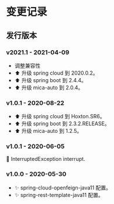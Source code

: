 # 变更记录

## 发行版本
### v2021.1 - 2021-04-09
- 调整兼容性
- :arrow_up: 升级 spring cloud 到 2020.0.2。
- :arrow_up: 升级 spring boot 到 2.4.4。
- :arrow_up: 升级 mica-auto 到 2.0.4。

### v1.0.1 - 2020-08-22
- :arrow_up: 升级 spring cloud 到 Hoxton.SR6。
- :arrow_up: 升级 spring boot 到 2.3.2.RELEASE。
- :arrow_up: 升级 mica-auto 到 1.2.5。

### v1.0.1 - 2020-06-05
:bug: InterruptedException interrupt.

### v1.0.0 - 2020-05-30
- :sparkles: spring-cloud-openfeign-java11 配置。
- :sparkles: spring-rest-template-java11 配置。
